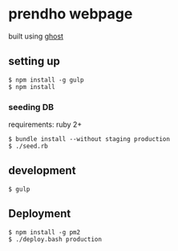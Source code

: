 # prendho webpage

built using [ghost](https://ghost.org)

## setting up

```
$ npm install -g gulp
$ npm install
```

### seeding DB

requirements: ruby 2+

```
$ bundle install --without staging production
$ ./seed.rb
```

## development

```
$ gulp
```

## Deployment

```
$ npm install -g pm2
$ ./deploy.bash production
```
